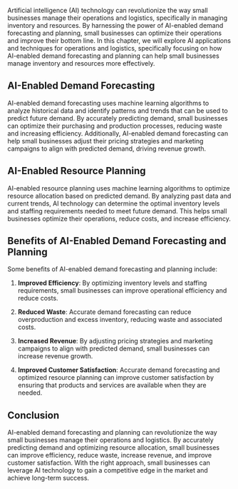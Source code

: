 

Artificial intelligence (AI) technology can revolutionize the way small businesses manage their operations and logistics, specifically in managing inventory and resources. By harnessing the power of AI-enabled demand forecasting and planning, small businesses can optimize their operations and improve their bottom line. In this chapter, we will explore AI applications and techniques for operations and logistics, specifically focusing on how AI-enabled demand forecasting and planning can help small businesses manage inventory and resources more effectively.

AI-Enabled Demand Forecasting
-----------------------------

AI-enabled demand forecasting uses machine learning algorithms to analyze historical data and identify patterns and trends that can be used to predict future demand. By accurately predicting demand, small businesses can optimize their purchasing and production processes, reducing waste and increasing efficiency. Additionally, AI-enabled demand forecasting can help small businesses adjust their pricing strategies and marketing campaigns to align with predicted demand, driving revenue growth.

AI-Enabled Resource Planning
----------------------------

AI-enabled resource planning uses machine learning algorithms to optimize resource allocation based on predicted demand. By analyzing past data and current trends, AI technology can determine the optimal inventory levels and staffing requirements needed to meet future demand. This helps small businesses optimize their operations, reduce costs, and increase efficiency.

Benefits of AI-Enabled Demand Forecasting and Planning
------------------------------------------------------

Some benefits of AI-enabled demand forecasting and planning include:

1. **Improved Efficiency**: By optimizing inventory levels and staffing requirements, small businesses can improve operational efficiency and reduce costs.

2. **Reduced Waste**: Accurate demand forecasting can reduce overproduction and excess inventory, reducing waste and associated costs.

3. **Increased Revenue**: By adjusting pricing strategies and marketing campaigns to align with predicted demand, small businesses can increase revenue growth.

4. **Improved Customer Satisfaction**: Accurate demand forecasting and optimized resource planning can improve customer satisfaction by ensuring that products and services are available when they are needed.

Conclusion
----------

AI-enabled demand forecasting and planning can revolutionize the way small businesses manage their operations and logistics. By accurately predicting demand and optimizing resource allocation, small businesses can improve efficiency, reduce waste, increase revenue, and improve customer satisfaction. With the right approach, small businesses can leverage AI technology to gain a competitive edge in the market and achieve long-term success.
